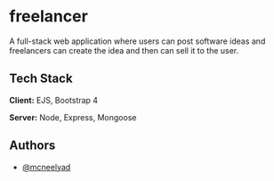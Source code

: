 
# freelancer

A full-stack web application where users can post 
software ideas and freelancers can create the idea and 
then can sell it to the user.

## Tech Stack

**Client:** EJS, Bootstrap 4

**Server:** Node, Express, Mongoose

  
## Authors

- [@mcneelyad](https://www.github.com/mcneelyad)

  